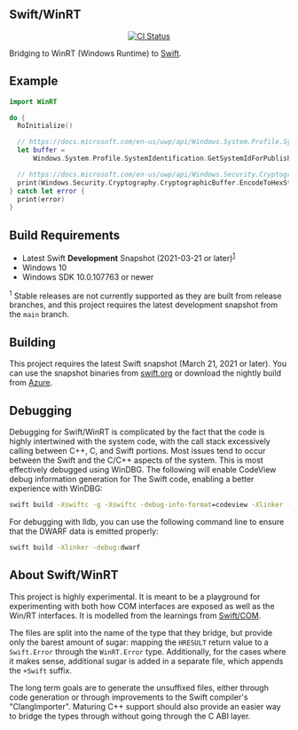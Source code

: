 Swift/WinRT
-----------

<p align="center">
  <a href="https://github.com/compnerd/SwiftWinRT/actions?query=workflow%3Aci">
    <img alt="CI Status" src="https://github.com/compnerd/SwiftWinRT/actions/workflows/ci.yml/badge.svg">
  </a>
</p>

Bridging to WinRT (Windows Runtime) to [Swift](https://www.swift.org).

## Example

```swift
import WinRT

do {
  RoInitialize()

  // https://docs.microsoft.com/en-us/uwp/api/Windows.System.Profile.SystemIdentification?view=winrt-17763
  let buffer =
      Windows.System.Profile.SystemIdentification.GetSystemIdForPublisher()

  // https://docs.microsoft.com/en-us/uwp/api/Windows.Security.Cryptography.CryptographicBuffer?view=winrt-17763
  print(Windows.Security.Cryptography.CryptographicBuffer.EncodeToHexString(buffer.Id))
} catch let error {
  print(error)
}
```

## Build Requirements

- Latest Swift **Development** Snapshot (2021-03-21 or later)<sup>[1](#snapshot-requirements)</sup>
- Windows 10
- Windows SDK 10.0.107763 or newer

<sup><a name="snapshot-requirements">1</a></sup> Stable releases are not currently supported as they are built from release branches, and this project requires the latest development snapshot from the `main` branch.<br/>

## Building

This project requires the latest Swift snapshot (March 21, 2021 or later).  You can use the snapshot binaries from
[swift.org](https://swift.org/download#snapshots) or download the nightly build
from [Azure](https://dev.azure.com/compnerd/swift-build/_build?definitionId=7).

## Debugging

Debugging for Swift/WinRT is complicated by the fact that the code is highly
intertwined with the system code, with the call stack excessively calling
between C++, C, and Swift portions.  Most issues tend to occur between the Swift
and the C/C++ aspects of the system.  This is most effectively debugged using
WinDBG.  The following will enable CodeView debug information generation for The
Swift code, enabling a better experience with WinDBG:

```cmd
swift build -Xswiftc -g -Xswiftc -debug-info-format=codeview -Xlinker -debug
```

For debugging with lldb, you can use the following command line to ensure that
the DWARF data is emitted properly:

```cmd
swift build -Xlinker -debug:dwarf
```

## About Swift/WinRT

This project is highly experimental.  It is meant to be a playground for
experimenting with both how COM interfaces are exposed as well as the Win/RT
interfaces.  It is modelled from the learnings from
[Swift/COM](https://github.com/compnerd/swift-com).

The files are split into the name of the type that they bridge, but provide only the barest amount of
sugar: mapping the `HRESULT` return value to a `Swift.Error` through the
`WinRT.Error` type.  Additionally, for the cases where it makes sense,
additional sugar is added in a separate file, which appends the `+Swift` suffix.

The long term goals are to generate the unsuffixed files, either through code
generation or through improvements to the Swift compiler's "ClangImporter".
Maturing C++ support should also provide an easier way to bridge the types
through without going through the C ABI layer.
